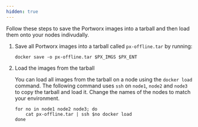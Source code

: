 ```yaml
---
hidden: true
---
```


Follow these steps to save the Portworx images into a tarball and then load them onto your nodes indivudally.

1. Save all Portworx images into a tarball called `px-offline.tar` by running:

    ```text
    docker save -o px-offline.tar $PX_IMGS $PX_ENT
    ```

2. Load the images from the tarball

    You can load all images from the tarball on a node using the `docker load` command. The following command uses `ssh` on `node1`, `node2` and `node3` to copy the tarball and load it. Change the names of the nodes to match your environment.

    ```text
    for no in node1 node2 node3; do
        cat px-offline.tar | ssh $no docker load
    done
    ```
